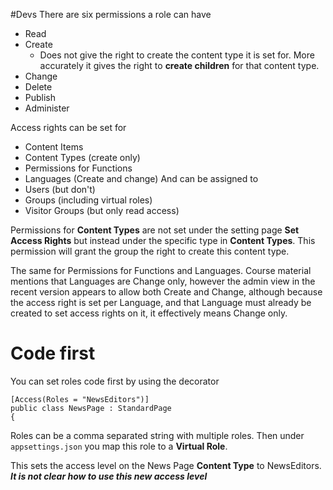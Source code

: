 #Devs 
There are six permissions a role can have
- Read
- Create
	- Does not give the right to create the content type it is set for. More accurately it gives the right to **create children** for that content type.
- Change
- Delete
- Publish
- Administer

Access rights can be set for
- Content Items
- Content Types (create only)
- Permissions for Functions
- Languages (Create and change)
And can be assigned to
- Users (but don't)
- Groups (including virtual roles)
- Visitor Groups (but only read access)

Permissions for **Content Types** are not set under the setting page **Set Access Rights** but instead under the specific type in **Content Types**. This permission will grant the group the right to create this content type.

The same for Permissions for Functions and Languages.
Course material mentions that Languages are Change only, however the admin view in the recent version appears to allow both Create and Change, although because the access right is set per Language, and that Language must already be created to set access rights on it, it effectively means Change only.

# Code first

You can set roles code first by using the decorator
```
[Access(Roles = "NewsEditors")]
public class NewsPage : StandardPage 
{
```
Roles can be a comma separated string with multiple roles.
Then under `appsettings.json` you map this role to a **Virtual Role**.

This sets the access level on the News Page **Content Type** to NewsEditors. 
***It is not clear how to use this new access level***

